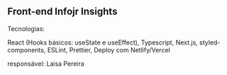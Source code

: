 ## Front-end Infojr Insights

Tecnologias:

React (Hooks básicos: useState e useEffect), Typescript, Next.js, styled-components, ESLint, Prettier, Deploy com Netlify/Vercel


responsável: Laisa Pereira
